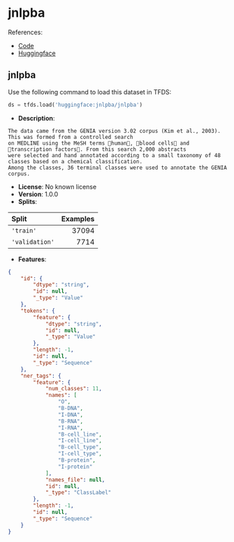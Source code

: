 # jnlpba

References:

*   [Code](https://github.com/huggingface/datasets/blob/master/datasets/jnlpba)
*   [Huggingface](https://huggingface.co/datasets/jnlpba)


## jnlpba


Use the following command to load this dataset in TFDS:

```python
ds = tfds.load('huggingface:jnlpba/jnlpba')
```

*   **Description**:

```
The data came from the GENIA version 3.02 corpus (Kim et al., 2003). This was formed from a controlled search
on MEDLINE using the MeSH terms human, blood cells and transcription factors. From this search 2,000 abstracts
were selected and hand annotated according to a small taxonomy of 48 classes based on a chemical classification.
Among the classes, 36 terminal classes were used to annotate the GENIA corpus.
```

*   **License**: No known license
*   **Version**: 1.0.0
*   **Splits**:

Split  | Examples
:----- | -------:
`'train'` | 37094
`'validation'` | 7714

*   **Features**:

```json
{
    "id": {
        "dtype": "string",
        "id": null,
        "_type": "Value"
    },
    "tokens": {
        "feature": {
            "dtype": "string",
            "id": null,
            "_type": "Value"
        },
        "length": -1,
        "id": null,
        "_type": "Sequence"
    },
    "ner_tags": {
        "feature": {
            "num_classes": 11,
            "names": [
                "O",
                "B-DNA",
                "I-DNA",
                "B-RNA",
                "I-RNA",
                "B-cell_line",
                "I-cell_line",
                "B-cell_type",
                "I-cell_type",
                "B-protein",
                "I-protein"
            ],
            "names_file": null,
            "id": null,
            "_type": "ClassLabel"
        },
        "length": -1,
        "id": null,
        "_type": "Sequence"
    }
}
```


